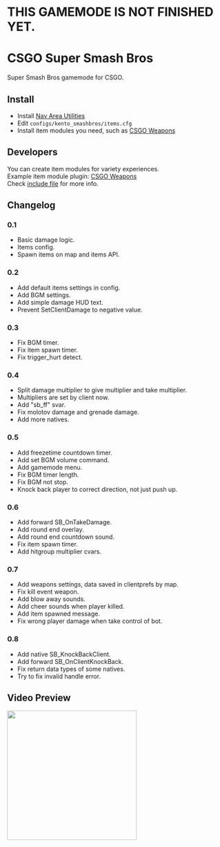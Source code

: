 # THIS GAMEMODE IS NOT FINISHED YET.

# CSGO Super Smash Bros
Super Smash Bros gamemode for CSGO.

## Install
- Install [Nav Area Utilities](https://forums.alliedmods.net/showthread.php?p=2607220#post2607220)
- Edit `configs/kento_smashbros/items.cfg`
- Install item modules you need, such as [CSGO Weapons](https://github.com/rogeraabbccdd/CSGO-Super-Smash-Bros-CSGOWeapons)

## Developers
You can create item modules for variety experiences.  
Example item module plugin: [CSGO Weapons](https://github.com/rogeraabbccdd/CSGO-Super-Smash-Bros-CSGOWeapons)  
Check [include file](https://github.com/rogeraabbccdd/CSGO-Super-Smash-Bros/blob/master/scripting/include/kento_smashbros.inc) for more info.

## Changelog
### 0.1
- Basic damage logic.
- Items config.
- Spawn items on map and items API.

### 0.2
- Add default items settings in config.
- Add BGM settings.
- Add simple damage HUD text.
- Prevent SetClientDamage to negative value.

### 0.3
- Fix BGM timer.
- Fix item spawn timer.
- Fix trigger_hurt detect.

### 0.4
- Split damage multiplier to give multiplier and take multiplier.
- Multipliers are set by client now.
- Add "sb_ff" svar.
- Fix molotov damage and grenade damage.
- Add more natives.

### 0.5
- Add freezetime countdown timer.
- Add set BGM volume command.
- Add gamemode menu.
- Fix BGM timer length.
- Fix BGM not stop.
- Knock back player to correct direction, not just push up.

### 0.6
- Add forward SB_OnTakeDamage.
- Add round end overlay.
- Add round end countdown sound.
- Fix item spawn timer.
- Add hitgroup multiplier cvars.

### 0.7
- Add weapons settings, data saved in clientprefs by map.
- Fix kill event weapon.
- Add blow away sounds.
- Add cheer sounds when player killed.
- Add item spawned message.
- Fix wrong player damage when take control of bot.

### 0.8
- Add native SB_KnockBackClient.
- Add forward SB_OnClientKnockBack.
- Fix return data types of some natives.
- Try to fix invalid handle error.

## Video Preview
<a href="https://www.youtube.com/watch?v=3M2km3ePzAY" target="_blank">
  <img height="300" src="https://i.ytimg.com/vi/3M2km3ePzAY/maxresdefault.jpg">
</a>
